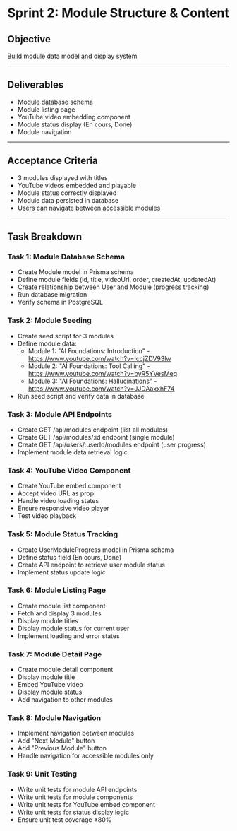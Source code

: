 # Sprint 2: Module Structure & Content

## Objective

Build module data model and display system

---

## Deliverables

- Module database schema
- Module listing page
- YouTube video embedding component
- Module status display (En cours, Done)
- Module navigation

---

## Acceptance Criteria

- 3 modules displayed with titles
- YouTube videos embedded and playable
- Module status correctly displayed
- Module data persisted in database
- Users can navigate between accessible modules

---

## Task Breakdown

### Task 1: Module Database Schema

- Create Module model in Prisma schema
- Define module fields (id, title, videoUrl, order, createdAt, updatedAt)
- Create relationship between User and Module (progress tracking)
- Run database migration
- Verify schema in PostgreSQL

### Task 2: Module Seeding

- Create seed script for 3 modules
- Define module data:
  - Module 1: "AI Foundations: Introduction" - https://www.youtube.com/watch?v=IccjZDV93lw
  - Module 2: "AI Foundations: Tool Calling" - https://www.youtube.com/watch?v=byR5YVesMeg
  - Module 3: "AI Foundations: Hallucinations" - https://www.youtube.com/watch?v=JJDAaxxhF74
- Run seed script and verify data in database

### Task 3: Module API Endpoints

- Create GET /api/modules endpoint (list all modules)
- Create GET /api/modules/:id endpoint (single module)
- Create GET /api/users/:userId/modules endpoint (user progress)
- Implement module data retrieval logic

### Task 4: YouTube Video Component

- Create YouTube embed component
- Accept video URL as prop
- Handle video loading states
- Ensure responsive video player
- Test video playback

### Task 5: Module Status Tracking

- Create UserModuleProgress model in Prisma schema
- Define status field (En cours, Done)
- Create API endpoint to retrieve user module status
- Implement status update logic

### Task 6: Module Listing Page

- Create module list component
- Fetch and display 3 modules
- Display module titles
- Display module status for current user
- Implement loading and error states

### Task 7: Module Detail Page

- Create module detail component
- Display module title
- Embed YouTube video
- Display module status
- Add navigation to other modules

### Task 8: Module Navigation

- Implement navigation between modules
- Add "Next Module" button
- Add "Previous Module" button
- Handle navigation for accessible modules only

### Task 9: Unit Testing

- Write unit tests for module API endpoints
- Write unit tests for module components
- Write unit tests for YouTube embed component
- Write unit tests for status display logic
- Ensure unit test coverage ≥80%
